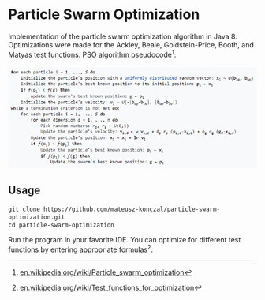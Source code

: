 # Particle Swarm Optimization
Implementation of the particle swarm optimization algorithm in Java 8. Optimizations were made for the Ackley, Beale, Goldstein-Price, Booth, and Matyas test functions. PSO algorithm pseudocode[^1]:<br>  
![pseudocode](https://github.com/mateusz-konczal/particle-swarm-optimization/blob/main/img/pseudocode.png?raw=true)

[^1]: [en.wikipedia.org/wiki/Particle_swarm_optimization](https://en.wikipedia.org/wiki/Particle_swarm_optimization)

## Usage
```
git clone https://github.com/mateusz-konczal/particle-swarm-optimization.git
cd particle-swarm-optimization
```
Run the program in your favorite IDE. You can optimize for different test functions by entering appropriate formulas[^2].

[^2]: [en.wikipedia.org/wiki/Test_functions_for_optimization](https://en.wikipedia.org/wiki/Test_functions_for_optimization)
